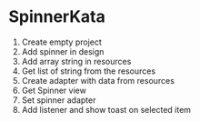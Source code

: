 # SpinnerKata
1. Create empty project
2. Add spinner in design
3. Add array string in resources
4. Get list of string from the resources
5. Create adapter with data from resources
6. Get Spinner view
7. Set spinner adapter
8. Add listener and show toast on selected item
